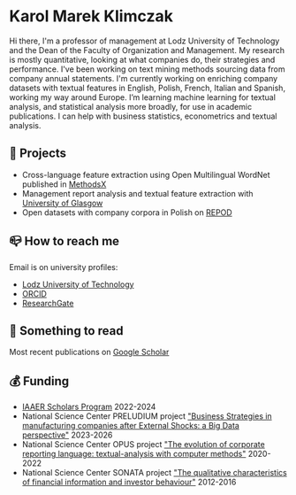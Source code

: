 # Karol Marek Klimczak
Hi there, I'm a professor of management at Lodz University of Technology and the Dean of the Faculty of Organization and Management. My research is mostly quantitative, looking at what companies do, their strategies and performance. I've been working on text mining methods sourcing data from company annual statements. I'm currently working on enriching company datasets with textual features in English, Polish, French, Italian and Spanish, working my way around Europe. I’m learning machine learning for textual analysis, and statistical analysis more broadly, for use in academic publications. I can help with business statistics, econometrics and textual analysis.

## :hammer: Projects
* Cross-language feature extraction using Open Multilingual WordNet published in [MethodsX](https://www.sciencedirect.com/science/article/pii/S2215016124001985)
* Management report analysis and textual feature extraction with [University of Glasgow](https://woiz.p.lodz.pl/aktualnosci/nagroda-dekaban-liddle-foundation-dla-dr-hab-karola-m-klimczaka-prof-uczelni)
* Open datasets with company corpora in Polish on [REPOD](https://repod.icm.edu.pl/dataverse/repod?q=klimczak)

## :mailbox_closed: How to reach me
Email is on university profiles: 
* [Lodz University of Technology](https://wzip.edu.p.lodz.pl/user/profile.php?id=8821&lang=en)
* [ORCID](https://orcid.org/0000-0002-7898-9301)
* [ResearchGate](https://www.researchgate.net/profile/Karol_Klimczak)

## :green_book: Something to read
Most recent publications on [Google Scholar](https://scholar.google.com/citations?user=KykqRv0AAAAJ)

## :moneybag: Funding
* [IAAER Scholars Program](https://www.accaglobal.com/vn/en/news/2022/june/acca-iaaer-scholars.html) 2022-2024
* National Science Center PRELUDIUM project ["Business Strategies in manufacturing companies after External Shocks: a Big Data perspective"](https://projekty.ncn.gov.pl/en/index.php?projekt_id=554527) 2023-2026
* National Science Center OPUS project ["The evolution of corporate reporting language: textual-analysis with computer methods"](https://projekty.ncn.gov.pl/en/index.php?projekt_id=463826) 2020-2022
* National Science Center SONATA project ["The qualitative characteristics of financial information and investor behaviour"](https://projekty.ncn.gov.pl/en/index.php?projekt_id=168619) 2012-2016
